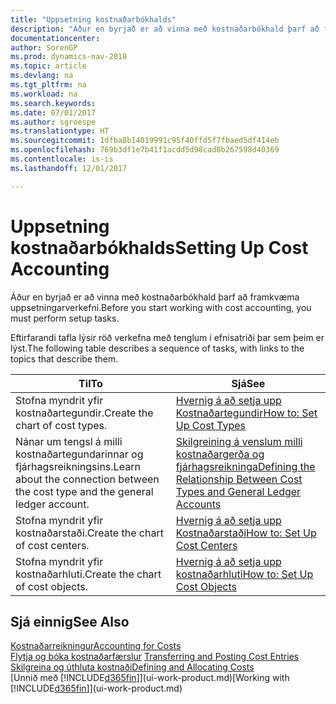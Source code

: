 ```yaml
---
title: "Uppsetning kostnaðarbókhalds"
description: "Áður en byrjað er að vinna með kostnaðarbókhald þarf að framkvæma uppsetningarverkefni."
documentationcenter: 
author: SorenGP
ms.prod: dynamics-nav-2018
ms.topic: article
ms.devlang: na
ms.tgt_pltfrm: na
ms.workload: na
ms.search.keywords: 
ms.date: 07/01/2017
ms.author: sgroespe
ms.translationtype: HT
ms.sourcegitcommit: 1dfba8b14019991c95f40ffd5f7fbaed5df414eb
ms.openlocfilehash: 769b3df1e7b41f1acdd5d98cad8b267598d40369
ms.contentlocale: is-is
ms.lasthandoff: 12/01/2017

---
```

# <a name="setting-up-cost-accounting"></a><span data-ttu-id="10196-103">Uppsetning kostnaðarbókhalds</span><span class="sxs-lookup"><span data-stu-id="10196-103">Setting Up Cost Accounting</span></span>
<span data-ttu-id="10196-104">Áður en byrjað er að vinna með kostnaðarbókhald þarf að framkvæma uppsetningarverkefni.</span><span class="sxs-lookup"><span data-stu-id="10196-104">Before you start working with cost accounting, you must perform setup tasks.</span></span>  

 <span data-ttu-id="10196-105">Eftirfarandi tafla lýsir röð verkefna með tenglum í efnisatriði þar sem þeim er lýst.</span><span class="sxs-lookup"><span data-stu-id="10196-105">The following table describes a sequence of tasks, with links to the topics that describe them.</span></span>

|<span data-ttu-id="10196-106">Til</span><span class="sxs-lookup"><span data-stu-id="10196-106">To</span></span>|<span data-ttu-id="10196-107">Sjá</span><span class="sxs-lookup"><span data-stu-id="10196-107">See</span></span>|  
|--------|---------|  
|<span data-ttu-id="10196-108">Stofna myndrit yfir kostnaðartegundir.</span><span class="sxs-lookup"><span data-stu-id="10196-108">Create the chart of cost types.</span></span>|[<span data-ttu-id="10196-109">Hvernig á að setja upp Kostnaðartegundir</span><span class="sxs-lookup"><span data-stu-id="10196-109">How to: Set Up Cost Types</span></span>](finance-how-to-set-up-cost-types.md)|  
|<span data-ttu-id="10196-110">Nánar um tengsl á milli kostnaðartegundarinnar og fjárhagsreikningsins.</span><span class="sxs-lookup"><span data-stu-id="10196-110">Learn about the connection between the cost type and the general ledger account.</span></span>|[<span data-ttu-id="10196-111">Skilgreining á venslum milli kostnaðargerða og fjárhagsreikninga</span><span class="sxs-lookup"><span data-stu-id="10196-111">Defining the Relationship Between Cost Types and General Ledger Accounts</span></span>](finance-defining-the-relationship-between-cost-types-and-general-ledger-accounts.md)|  
|<span data-ttu-id="10196-112">Stofna myndrit yfir kostnaðarstaði.</span><span class="sxs-lookup"><span data-stu-id="10196-112">Create the chart of cost centers.</span></span>|[<span data-ttu-id="10196-113">Hvernig á að setja upp Kostnaðarstaði</span><span class="sxs-lookup"><span data-stu-id="10196-113">How to: Set Up Cost Centers</span></span>](finance-how-to-set-up-cost-centers.md)|  
|<span data-ttu-id="10196-114">Stofna myndrit yfir kostnaðarhluti.</span><span class="sxs-lookup"><span data-stu-id="10196-114">Create the chart of cost objects.</span></span>|[<span data-ttu-id="10196-115">Hvernig á að setja upp kostnaðarhluti</span><span class="sxs-lookup"><span data-stu-id="10196-115">How to: Set Up Cost Objects</span></span>](finance-how-to-set-up-cost-objects.md)|  

## <a name="see-also"></a><span data-ttu-id="10196-116">Sjá einnig</span><span class="sxs-lookup"><span data-stu-id="10196-116">See Also</span></span>  
[<span data-ttu-id="10196-117">Kostnaðarreikningur</span><span class="sxs-lookup"><span data-stu-id="10196-117">Accounting for Costs</span></span>](finance-manage-cost-accounting.md)  
<span data-ttu-id="10196-118">[Flytja og bóka kostnaðarfærslur](finance-transfer-and-post-cost-entries.md) </span><span class="sxs-lookup"><span data-stu-id="10196-118">[Transferring and Posting Cost Entries](finance-transfer-and-post-cost-entries.md) </span></span>  
[<span data-ttu-id="10196-119">Skilgreina og úthluta kostnaði</span><span class="sxs-lookup"><span data-stu-id="10196-119">Defining and Allocating Costs</span></span>](finance-define-and-allocate-costs.md)  
<span data-ttu-id="10196-120">[Unnið með [!INCLUDE[d365fin](includes/d365fin_md.md)]](ui-work-product.md)</span><span class="sxs-lookup"><span data-stu-id="10196-120">[Working with [!INCLUDE[d365fin](includes/d365fin_md.md)]](ui-work-product.md)</span></span>

